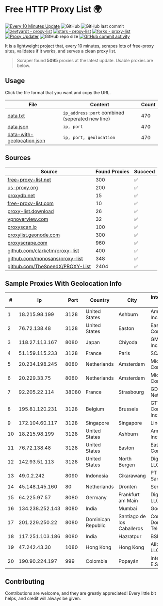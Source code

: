 
# Free HTTP Proxy List 🌍

[![Every 10 Minutes Update](https://github.com/mertguvencli/http-proxy-list/actions/workflows/main.yml/badge.svg?branch=main)](https://github.com/mertguvencli/http-proxy-list/actions/workflows/main.yml)
![GitHub](https://img.shields.io/github/license/mertguvencli/http-proxy-list)
![GitHub last commit](https://img.shields.io/github/last-commit/mertguvencli/http-proxy-list)
[![zevtyardt - proxy-list](https://img.shields.io/static/v1?label=zevtyardt&message=proxy-list&color=blue&logo=github)](https://github.com/zevtyardt/proxy-list "Go to GitHub repo")
[![stars - proxy-list](https://img.shields.io/github/stars/zevtyardt/proxy-list?style=social)](https://github.com/zevtyardt/proxy-list)
[![forks - proxy-list](https://img.shields.io/github/forks/zevtyardt/proxy-list?style=social)](https://github.com/zevtyardt/proxy-list)
[![Proxy Updater](https://github.com/zevtyardt/proxy-list/workflows/Proxy%20Updater/badge.svg)](https://github.com/zevtyardt/proxy-list/actions?query=workflow:"Proxy+Updater")
![GitHub repo size](https://img.shields.io/github/repo-size/zevtyardt/proxy-list)
[![GitHub commit activity](https://img.shields.io/github/commit-activity/m/zevtyardt/proxy-list?logo=commits)](https://github.com/zevtyardt/proxy-list/commits/main)

It is a lightweight project that, every 10 minutes, scrapes lots of free-proxy sites, validates if it works, and serves a clean proxy list.

> Scraper found **5095** proxies at the latest update. Usable proxies are below.

## Usage

Click the file format that you want and copy the URL.

|File|Content|Count|
|----|-------|-----|
|[data.txt](https://raw.githubusercontent.com/mertguvencli/http-proxy-list/main/proxy-list/data.txt)|`ip_address:port` combined (seperated new line)|470|
|[data.json](https://raw.githubusercontent.com/mertguvencli/http-proxy-list/main/proxy-list/data.json)|`ip, port`|470|
|[data-with-geolocation.json](https://raw.githubusercontent.com/mertguvencli/http-proxy-list/main/proxy-list/data-with-geolocation.json)|`ip, port, geolocation`|470|

## Sources

|Source|Found Proxies|Succeed|
|------|-------------|-------|
|[free-proxy-list.net](https://free-proxy-list.net)|300|✅|
|[us-proxy.org](https://www.us-proxy.org)|200|✅|
|[proxydb.net](http://proxydb.net)|15|✅|
|[free-proxy-list.com](https://free-proxy-list.com/?page=&port=&type%5B%5D=http&type%5B%5D=https&up_time=0&search=Search)|10|✅|
|[proxy-list.download](https://www.proxy-list.download/HTTP)|26|✅|
|[vpnoverview.com](https://vpnoverview.com/privacy/anonymous-browsing/free-proxy-servers)|32|✅|
|[proxyscan.io](https://www.proxyscan.io)|100|✅|
|[proxylist.geonode.com](https://proxylist.geonode.com/api/proxy-list?limit=300&page=1&sort_by=lastChecked&sort_type=desc&protocols=http,https)|300|✅|
|[proxyscrape.com](https://api.proxyscrape.com/v2/?request=displayproxies&protocol=http&timeout=10000&country=all&ssl=all&anonymity=all)|960|✅|
|[github.com/clarketm/proxy-list](https://raw.githubusercontent.com/clarketm/proxy-list/master/proxy-list-raw.txt)|400|✅|
|[github.com/monosans/proxy-list](https://raw.githubusercontent.com/monosans/proxy-list/main/proxies/http.txt)|348|✅|
|[github.com/TheSpeedX/PROXY-List](https://raw.githubusercontent.com/TheSpeedX/PROXY-List/master/http.txt)|2404|✅|


## Sample Proxies With Geolocation Info

|#|Ip|Port|Country|City|Internet Service Provider|
|-|--|----|-------|----|-------------------------|
|1|18.215.98.199|3128|United States|Ashburn|Amazon.com, Inc.|
|2|76.72.138.48|3128|United States|Easton|Easton Utilities Commission|
|3|118.27.113.167|8080|Japan|Chiyoda|GMO Internet, Inc.|
|4|51.159.115.233|3128|France|Paris|SCALEWAY|
|5|20.234.198.245|8080|Netherlands|Amsterdam|Microsoft Corporation|
|6|20.229.33.75|8080|Netherlands|Amsterdam|Microsoft Corporation|
|7|92.205.22.114|38080|France|Strasbourg|GD MASS Network|
|8|195.81.120.231|3128|Belgium|Brussels|GTT Communications Inc.|
|9|172.104.60.117|3128|Singapore|Singapore|Linode, LLC|
|10|18.215.98.199|3128|United States|Ashburn|Amazon.com, Inc.|
|11|76.72.138.48|3128|United States|Easton|Easton Utilities Commission|
|12|142.93.51.113|3128|United States|North Bergen|DigitalOcean, LLC|
|13|49.0.2.242|8090|Indonesia|Cikarawang|PT Usaha Adi Sanggoro|
|14|45.148.145.160|80|Netherlands|Dronten|Serverius|
|15|64.225.97.57|8080|Germany|Frankfurt am Main|DigitalOcean, LLC|
|16|134.238.252.143|8080|India|Mumbai|Google LLC|
|17|201.229.250.22|8080|Dominican Republic|Santiago de los Caballeros|Compañía Dominicana de Teléfonos S. A.|
|18|117.251.103.186|8080|India|Hazratpur|BSNL Internet|
|19|47.242.43.30|1080|Hong Kong|Hong Kong|Alibaba.com LLC|
|20|190.90.224.197|999|Colombia|Popayán|Internexa S.a. E.S.P|



## Contributing

Contributions are welcome, and they are greatly appreciated! Every
little bit helps, and credit will always be given.

